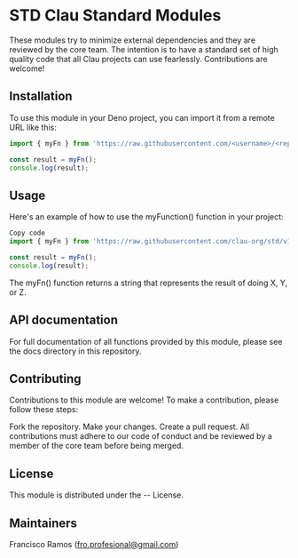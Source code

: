 # STD Clau Standard Modules

These modules try to minimize external dependencies and they are reviewed by the core team. The intention is to have a standard set of high quality code that all Clau projects can use fearlessly.  Contributions are welcome!


## Installation

To use this module in your Deno project, you can import it from a remote URL like this:

```typescript
import { myFn } from 'https://raw.githubusercontent.com/<username>/<repo>/v1.0.0/mod.ts';

const result = myFn();
console.log(result);
```


## Usage

Here's an example of how to use the myFunction() function in your project:

```typescript
Copy code
import { myFn } from 'https://raw.githubusercontent.com/clau-org/std/v1.0.0/mod.ts';

const result = myFn();
console.log(result);
```

The myFn() function returns a string that represents the result of doing X, Y, or Z.


## API documentation

For full documentation of all functions provided by this module, please see the docs directory in this repository.


## Contributing

Contributions to this module are welcome! To make a contribution, please follow these steps:

Fork the repository.
Make your changes.
Create a pull request.
All contributions must adhere to our code of conduct and be reviewed by a member of the core team before being merged.


## License

This module is distributed under the -- License.


## Maintainers

Francisco Ramos (fro.profesional@gmail.com)


